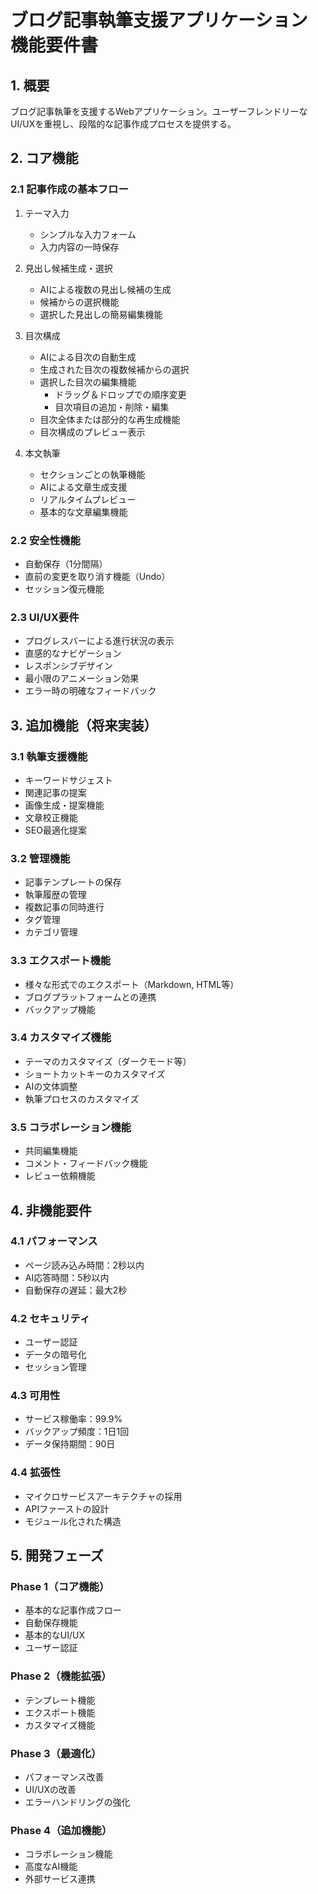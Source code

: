 # ブログ記事執筆支援アプリケーション 機能要件書

## 1. 概要
ブログ記事執筆を支援するWebアプリケーション。ユーザーフレンドリーなUI/UXを重視し、段階的な記事作成プロセスを提供する。

## 2. コア機能

### 2.1 記事作成の基本フロー
1. テーマ入力
   - シンプルな入力フォーム
   - 入力内容の一時保存

2. 見出し候補生成・選択
   - AIによる複数の見出し候補の生成
   - 候補からの選択機能
   - 選択した見出しの簡易編集機能

3. 目次構成
   - AIによる目次の自動生成
   - 生成された目次の複数候補からの選択
   - 選択した目次の編集機能
     - ドラッグ＆ドロップでの順序変更
     - 目次項目の追加・削除・編集
   - 目次全体または部分的な再生成機能
   - 目次構成のプレビュー表示

4. 本文執筆
   - セクションごとの執筆機能
   - AIによる文章生成支援
   - リアルタイムプレビュー
   - 基本的な文章編集機能

### 2.2 安全性機能
- 自動保存（1分間隔）
- 直前の変更を取り消す機能（Undo）
- セッション復元機能

### 2.3 UI/UX要件
- プログレスバーによる進行状況の表示
- 直感的なナビゲーション
- レスポンシブデザイン
- 最小限のアニメーション効果
- エラー時の明確なフィードバック

## 3. 追加機能（将来実装）

### 3.1 執筆支援機能
- キーワードサジェスト
- 関連記事の提案
- 画像生成・提案機能
- 文章校正機能
- SEO最適化提案

### 3.2 管理機能
- 記事テンプレートの保存
- 執筆履歴の管理
- 複数記事の同時進行
- タグ管理
- カテゴリ管理

### 3.3 エクスポート機能
- 様々な形式でのエクスポート（Markdown, HTML等）
- ブログプラットフォームとの連携
- バックアップ機能

### 3.4 カスタマイズ機能
- テーマのカスタマイズ（ダークモード等）
- ショートカットキーのカスタマイズ
- AIの文体調整
- 執筆プロセスのカスタマイズ

### 3.5 コラボレーション機能
- 共同編集機能
- コメント・フィードバック機能
- レビュー依頼機能

## 4. 非機能要件

### 4.1 パフォーマンス
- ページ読み込み時間：2秒以内
- AI応答時間：5秒以内
- 自動保存の遅延：最大2秒

### 4.2 セキュリティ
- ユーザー認証
- データの暗号化
- セッション管理

### 4.3 可用性
- サービス稼働率：99.9%
- バックアップ頻度：1日1回
- データ保持期間：90日

### 4.4 拡張性
- マイクロサービスアーキテクチャの採用
- APIファーストの設計
- モジュール化された構造

## 5. 開発フェーズ

### Phase 1（コア機能）
- 基本的な記事作成フロー
- 自動保存機能
- 基本的なUI/UX
- ユーザー認証

### Phase 2（機能拡張）
- テンプレート機能
- エクスポート機能
- カスタマイズ機能

### Phase 3（最適化）
- パフォーマンス改善
- UI/UXの改善
- エラーハンドリングの強化

### Phase 4（追加機能）
- コラボレーション機能
- 高度なAI機能
- 外部サービス連携 